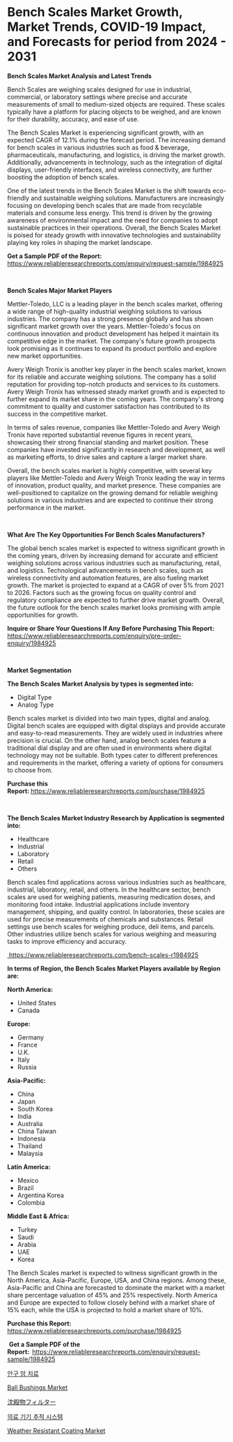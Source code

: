 <p><h1>Bench Scales Market Growth, Market Trends, COVID-19 Impact, and Forecasts for period from 2024 - 2031</h1></p><p><strong>Bench Scales Market Analysis and Latest Trends</strong></p>
<p><p>Bench Scales are weighing scales designed for use in industrial, commercial, or laboratory settings where precise and accurate measurements of small to medium-sized objects are required. These scales typically have a platform for placing objects to be weighed, and are known for their durability, accuracy, and ease of use.</p><p>The Bench Scales Market is experiencing significant growth, with an expected CAGR of 12.1% during the forecast period. The increasing demand for bench scales in various industries such as food & beverage, pharmaceuticals, manufacturing, and logistics, is driving the market growth. Additionally, advancements in technology, such as the integration of digital displays, user-friendly interfaces, and wireless connectivity, are further boosting the adoption of bench scales.</p><p>One of the latest trends in the Bench Scales Market is the shift towards eco-friendly and sustainable weighing solutions. Manufacturers are increasingly focusing on developing bench scales that are made from recyclable materials and consume less energy. This trend is driven by the growing awareness of environmental impact and the need for companies to adopt sustainable practices in their operations. Overall, the Bench Scales Market is poised for steady growth with innovative technologies and sustainability playing key roles in shaping the market landscape.</p></p>
<p><strong>Get a Sample PDF of the Report:&nbsp;</strong> <a href="https://www.reliableresearchreports.com/enquiry/request-sample/1984925">https://www.reliableresearchreports.com/enquiry/request-sample/1984925</a></p>
<p>&nbsp;</p>
<p><strong>Bench Scales Major Market Players</strong></p>
<p><p>Mettler-Toledo, LLC is a leading player in the bench scales market, offering a wide range of high-quality industrial weighing solutions to various industries. The company has a strong presence globally and has shown significant market growth over the years. Mettler-Toledo's focus on continuous innovation and product development has helped it maintain its competitive edge in the market. The company's future growth prospects look promising as it continues to expand its product portfolio and explore new market opportunities.</p><p>Avery Weigh Tronix is another key player in the bench scales market, known for its reliable and accurate weighing solutions. The company has a solid reputation for providing top-notch products and services to its customers. Avery Weigh Tronix has witnessed steady market growth and is expected to further expand its market share in the coming years. The company's strong commitment to quality and customer satisfaction has contributed to its success in the competitive market.</p><p>In terms of sales revenue, companies like Mettler-Toledo and Avery Weigh Tronix have reported substantial revenue figures in recent years, showcasing their strong financial standing and market position. These companies have invested significantly in research and development, as well as marketing efforts, to drive sales and capture a larger market share.</p><p>Overall, the bench scales market is highly competitive, with several key players like Mettler-Toledo and Avery Weigh Tronix leading the way in terms of innovation, product quality, and market presence. These companies are well-positioned to capitalize on the growing demand for reliable weighing solutions in various industries and are expected to continue their strong performance in the market.</p></p>
<p>&nbsp;</p>
<p><strong>What Are The Key Opportunities For Bench Scales Manufacturers?</strong></p>
<p><p>The global bench scales market is expected to witness significant growth in the coming years, driven by increasing demand for accurate and efficient weighing solutions across various industries such as manufacturing, retail, and logistics. Technological advancements in bench scales, such as wireless connectivity and automation features, are also fueling market growth. The market is projected to expand at a CAGR of over 5% from 2021 to 2026. Factors such as the growing focus on quality control and regulatory compliance are expected to further drive market growth. Overall, the future outlook for the bench scales market looks promising with ample opportunities for growth.</p></p>
<p><strong>Inquire or Share Your Questions If Any Before Purchasing This Report:</strong> <a href="https://www.reliableresearchreports.com/enquiry/pre-order-enquiry/1984925">https://www.reliableresearchreports.com/enquiry/pre-order-enquiry/1984925</a></p>
<p>&nbsp;</p>
<p><strong>Market Segmentation</strong></p>
<p><strong>The Bench Scales Market Analysis by types is segmented into:</strong></p>
<p><ul><li>Digital Type</li><li>Analog Type</li></ul></p>
<p><p>Bench scales market is divided into two main types, digital and analog. Digital bench scales are equipped with digital displays and provide accurate and easy-to-read measurements. They are widely used in industries where precision is crucial. On the other hand, analog bench scales feature a traditional dial display and are often used in environments where digital technology may not be suitable. Both types cater to different preferences and requirements in the market, offering a variety of options for consumers to choose from.</p></p>
<p><strong>Purchase this Report:&nbsp;</strong><a href="https://www.reliableresearchreports.com/purchase/1984925">https://www.reliableresearchreports.com/purchase/1984925</a></p>
<p>&nbsp;</p>
<p><strong>The Bench Scales Market Industry Research by Application is segmented into:</strong></p>
<p><ul><li>Healthcare</li><li>Industrial</li><li>Laboratory</li><li>Retail</li><li>Others</li></ul></p>
<p><p>Bench scales find applications across various industries such as healthcare, industrial, laboratory, retail, and others. In the healthcare sector, bench scales are used for weighing patients, measuring medication doses, and monitoring food intake. Industrial applications include inventory management, shipping, and quality control. In laboratories, these scales are used for precise measurements of chemicals and substances. Retail settings use bench scales for weighing produce, deli items, and parcels. Other industries utilize bench scales for various weighing and measuring tasks to improve efficiency and accuracy.</p></p>
<p><a href="https://www.reliableresearchreports.com/bench-scales-r1984925">&nbsp;https://www.reliableresearchreports.com/bench-scales-r1984925</a></p>
<p><strong>In terms of Region, the Bench Scales Market Players available by Region are:</strong></p>
<p>
    <p> <strong> North America: </strong>
        <ul>
            <li>United States</li>
            <li>Canada</li>
        </ul>
        </p> 
    <p> <strong> Europe: </strong>
        <ul>
            <li>Germany</li>
            <li>France</li>
            <li>U.K.</li>
            <li>Italy</li>
            <li>Russia</li>
        </ul>
        </p> 
    <p> <strong> Asia-Pacific: </strong>
        <ul>
            <li>China</li>
            <li>Japan</li>
            <li>South Korea</li>
            <li>India</li>
            <li>Australia</li>
            <li>China Taiwan</li>
            <li>Indonesia</li>
            <li>Thailand</li>
            <li>Malaysia</li>
        </ul>
        </p> 
    <p> <strong> Latin America: </strong>
        <ul>
            <li>Mexico</li>
            <li>Brazil</li>
            <li>Argentina Korea</li>
            <li>Colombia</li>
        </ul>
        </p> 
    <p> <strong> Middle East & Africa: </strong>
        <ul>
            <li>Turkey</li>
            <li>Saudi</li>
            <li>Arabia</li>
            <li>UAE</li>
            <li>Korea</li>
        </ul>
    </p>
    </p>
<p><p>The Bench Scales market is expected to witness significant growth in the North America, Asia-Pacific, Europe, USA, and China regions. Among these, Asia-Pacific and China are forecasted to dominate the market with a market share percentage valuation of 45% and 25% respectively. North America and Europe are expected to follow closely behind with a market share of 15% each, while the USA is projected to hold a market share of 10%.</p></p>
<p><strong>Purchase this Report: </strong><a href="https://www.reliableresearchreports.com/purchase/1984925">https://www.reliableresearchreports.com/purchase/1984925</a></p>
<p>&nbsp;<strong>Get a Sample PDF of the Report:&nbsp;&nbsp;</strong><a href="https://www.reliableresearchreports.com/enquiry/request-sample/1984925">https://www.reliableresearchreports.com/enquiry/request-sample/1984925</a></p>
<p><strong></strong></p>
<p><p><a href="https://github.com/vseigx30c9a1j/Market-Research-Report-List-1/blob/main/611834328544.md">안구 암 치료</a></p><p><a href="https://github.com/jj19131/Market-Research-Report-List-2/blob/main/ball-bushings-market.md">Ball Bushings Market</a></p><p><a href="https://github.com/dzy793153605/Market-Research-Report-List-1/blob/main/717637731115.md">沈殿物フィルター</a></p><p><a href="https://github.com/plelbej847484502/Market-Research-Report-List-1/blob/main/311471628543.md">의료 기기 추적 시스템</a></p><p><a href="https://issuu.com/reportprime-2/docs/weather-resistant-coating-market-size-2030.pptx">Weather Resistant Coating Market</a></p></p>